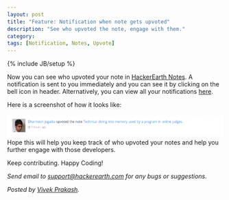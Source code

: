 ```yaml
---
layout: post
title: "Feature: Notification when note gets upvoted"
description: "See who upvoted the note, engage with them."
category:
tags: [Notification, Notes, Upvote]
---
```

{% include JB/setup %}

Now you can see who upvoted your note in [HackerEarth
Notes](http://www.hackerearth.com/notes/). A notification is sent to you
immediately and you can see it by clicking on the bell icon in header.
Alternatively, you can view all your notifications
[here](http://www.hackerearth.com/notifications/).

Here is a screenshot of how it looks like:

<img src="/images/notes-upvote.png"/>
<br/>
Hope this will help you keep track of who upvoted your notes and help you
further engage with those developers.

Keep contributing. Happy Coding!

*Send email to support@hackerearth.com for any bugs or suggestions.*

*Posted by [Vivek Prakash](http://hck.re/vivekprakash).*

